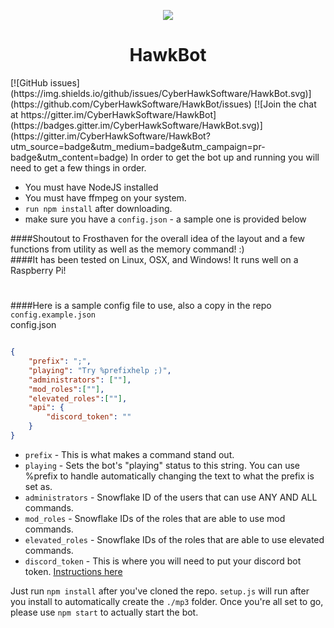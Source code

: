 <p align="center"><img src="http://www.cyberhawk.co/logo-alt.svg"></p>
<h1 align="center">HawkBot</h1>
[![GitHub issues](https://img.shields.io/github/issues/CyberHawkSoftware/HawkBot.svg)](https://github.com/CyberHawkSoftware/HawkBot/issues) [![Join the chat at https://gitter.im/CyberHawkSoftware/HawkBot](https://badges.gitter.im/CyberHawkSoftware/HawkBot.svg)](https://gitter.im/CyberHawkSoftware/HawkBot?utm_source=badge&utm_medium=badge&utm_campaign=pr-badge&utm_content=badge)  
In order to get the bot up and running you will need to get a few things in order.  
 
 * You must have NodeJS installed
 * You must have ffmpeg on your system.
 * `run npm install` after downloading.
 * make sure you have a `config.json` - a sample one is provided below

####Shoutout to Frosthaven for the overall idea of the layout and a few functions from utility as well as the memory command! :)  
####It has been tested on Linux, OSX, and Windows! It runs well on a Raspberry Pi!



#
####Here is a sample config file to use, also a copy in the repo `config.example.json`  
config.json
```json

{
    "prefix": ";",
    "playing": "Try %prefixhelp ;)",
    "administrators": [""],
    "mod_roles":[""],
    "elevated_roles":[""],
    "api": {
        "discord_token": ""
    }
}
```

+ `prefix` - This is what makes a command stand out.
+ `playing` - Sets the bot's "playing" status to this string. You can use %prefix to handle automatically changing the text to what the prefix is set as.
+ `administrators` - Snowflake ID of the users that can use ANY AND ALL commands.
+ `mod_roles` - Snowflake IDs of the roles that are able to use mod commands.
+ `elevated_roles` - Snowflake IDs of the roles that are able to use elevated commands.
+ `discord_token` - This is where you will need to put your discord bot token. [Instructions here](https://discordapp.com/developers/applications/)

Just run `npm install` after you've cloned the repo. `setup.js` will run after you install to automatically create the `./mp3` folder.
Once you're all set to go, please use `npm start` to actually start the bot.
